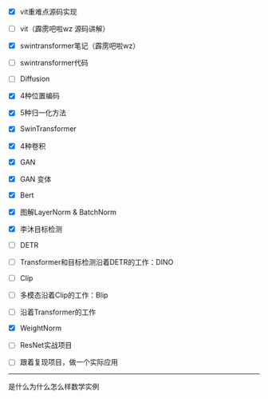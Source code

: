 

- [x] vit重难点源码实现

- [ ] vit（霹雳吧啦wz 源码讲解）

- [x] swintransformer笔记（霹雳吧啦wz）

- [ ] swintransformer代码

- [ ] Diffusion

- [x] 4种位置编码

- [x] 5种归一化方法

- [x] SwinTransformer

- [x] 4种卷积

- [x] GAN

- [x] GAN 变体

- [x] Bert

- [x] 图解LayerNorm & BatchNorm

- [x] 李沐目标检测

- [ ] DETR

- [ ] Transformer和目标检测沿着DETR的工作：DINO

- [ ] Clip

- [ ] 多模态沿着Clip的工作：Blip

- [ ] 沿着Transformer的工作

- [x] WeightNorm

- [ ] ResNet实战项目

- [ ] 跟着复现项目，做一个实际应用


----

是什么为什么怎么样数学实例